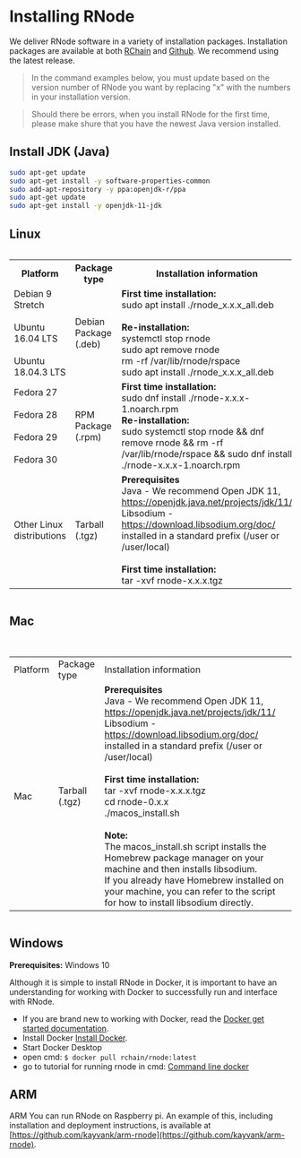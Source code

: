 # Installing RNode

We deliver RNode software in a variety of installation packages. Installation packages are available at both [RChain](https://developer.rchain.coop) and [Github](https://github.com/rchain/rchain/releases). We recommend using the latest release.

> In the command examples below, you must update based on the version number of RNode you want by replacing "x" with the numbers in your installation version.

> Should there be errors, when you install RNode for the first time, please make shure that you have the newest Java version installed.

## Install JDK (Java)

```sh
sudo apt-get update
sudo apt-get install -y software-properties-common
sudo add-apt-repository -y ppa:openjdk-r/ppa
sudo apt-get update
sudo apt-get install -y openjdk-11-jdk
```

## Linux

<div style='overflow-x:auto'>
<table class="tg">
  <tr>
    <th class="tg-0pky">Platform</th>
    <th class="tg-0pky">Package type</th>
    <th class="tg-0pky">Installation information</th>
  </tr>
  <tr>
    <td class="tg-0pky">Debian 9 Stretch<br><br>Ubuntu 16.04 LTS<br><br>Ubuntu 18.04.3 LTS<br></td>
    <td class="tg-0pky">Debian Package (.deb)</td>
    <td class="tg-0pky"><span style="font-weight:bold">First time installation:</span><br>sudo apt install ./rnode_x.x.x_all.deb<br><br><span style="font-weight:bold">Re-installation:</span><br>systemctl stop rnode<br>sudo apt remove rnode <br>rm -rf /var/lib/rnode/rspace<br>sudo apt install ./rnode_x.x.x_all.deb<br></td>
  </tr>
  <tr>
    <td class="tg-0pky">Fedora 27<br><br>Fedora 28<br><br>Fedora 29<br><br>Fedora 30</td>
    <td class="tg-0pky">RPM Package (.rpm)</td>
    <td class="tg-0pky"><span style="font-weight:bold">First time installation:</span><br>sudo dnf install ./rnode-x.x.x-1.noarch.rpm<br><span style="font-weight:bold">Re-installation:</span><br>sudo systemctl stop rnode &amp;&amp; dnf remove rnode &amp;&amp; rm -rf /var/lib/rnode/rspace &amp;&amp; sudo dnf install ./rnode-x.x.x-1.noarch.rpm<br></td>
  </tr>
  <tr>
    <td class="tg-0pky">Other Linux distributions</td>
    <td class="tg-0pky">Tarball (.tgz)</td>
    <td class="tg-0pky"><span style="font-weight:bold">Prerequisites </span><br>Java - We recommend Open JDK 11, <a href="https://openjdk.java.net/projects/jdk/11/">https://openjdk.java.net/projects/jdk/11/</a><br>Libsodium - <a href="https://download.libsodium.org/doc/">https://download.libsodium.org/doc/ </a>installed in a standard prefix (/user or /user/local)<br><br><span style="font-weight:bold">First time installation:</span><br>tar -xvf rnode-x.x.x.tgz<br></td>
  </tr>
</table>
</div>

## Mac

<br/>
<div style='overflow-x:auto'>
  <table class="tg">
  <tr>
    <td class="tg-0pky">Platform</td>
    <td class="tg-0pky">Package type</td>
    <td class="tg-0pky">Installation information</td>
  </tr>
  <tr>
    <td class="tg-0pky">Mac<br></td>
    <td class="tg-0pky">Tarball (.tgz)</td>
    <td class="tg-0pky"><span style="font-weight:bold">Prerequisites</span><br>Java - We recommend Open JDK 11, <a href="https://openjdk.java.net/projects/jdk/11/">https://openjdk.java.net/projects/jdk/11/</a><br>Libsodium - <a href="https://download.libsodium.org/doc/">https://download.libsodium.org/doc/ </a>installed in a standard prefix (/user or /user/local)<br><br><span style="font-weight:bold">First time installation:</span><br>tar -xvf rnode-x.x.x.tgz<br>cd rnode-0.x.x<br>./macos_install.sh<br> <br><span style="font-weight:bold">Note: </span><br>The macos_install.sh script installs the Homebrew package manager on your machine and then installs libsodium.<br>If you already have Homebrew installed on your machine, you can refer to the script for how to install libsodium directly.<br></td>
  </tr>
</table>
  </div>

## Windows

**Prerequisites:**
Windows 10

Although it is simple to install RNode in Docker, it is important to have an understanding for working with Docker to successfully run and interface with RNode.

- If you are brand new to working with Docker, read the [Docker get started documentation](https://docs.docker.com/docker-for-windows/).
- Install Docker [Install Docker](https://docs.docker.com/docker-for-windows/install/).
- Start Docker Desktop
- open cmd: `$ docker pull rchain/rnode:latest`
- go to tutorial for running rnode in cmd: [Command line docker](../running-rnode-docker)

## ARM

ARM
You can run RNode on Raspberry pi. An example of this, including installation and deployment instructions, is available at [https://github.com/kayvank/arm-rnode](https://github.com/kayvank/arm-rnode).
